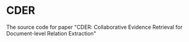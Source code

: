 # CDER
The source code for paper "CDER: Collaborative Evidence Retrieval for Document-level Relation Extraction"
